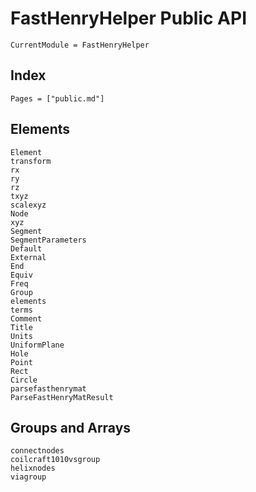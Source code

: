 # FastHenryHelper Public API

```@meta
CurrentModule = FastHenryHelper
```

## Index

```@index
Pages = ["public.md"]
```

## Elements

```@docs
Element
transform
rx
ry
rz
txyz
scalexyz
Node
xyz
Segment
SegmentParameters
Default
External
End
Equiv
Freq
Group
elements
terms
Comment
Title
Units
UniformPlane
Hole
Point
Rect
Circle
parsefasthenrymat
ParseFastHenryMatResult
```

## Groups and Arrays
```@docs
connectnodes
coilcraft1010vsgroup
helixnodes
viagroup
```

